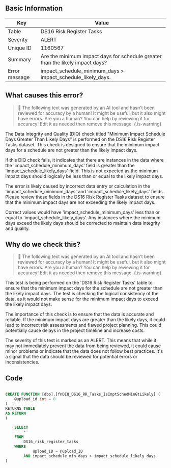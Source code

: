 ## Basic Information
| Key         | Value          |
|-------------|----------------|
| Table       | DS16 Risk Register Tasks |
| Severity    | ALERT |
| Unique ID   | 1160567   |
| Summary     | Are the minimum impact days for schedule greater than the likely impact days? |
| Error message | impact_schedule_minimum_days > impact_schedule_likely_days. |

## What causes this error?

> :robot: The following text was generated by an AI tool and hasn't been reviewed for accuracy by a human! It might be useful, but it also might have errors. Are you a human? You can help by reviewing it for accuracy! Edit it as needed then remove this message.
{.is-warning}

The Data Integrity and Quality (DIQ) check titled "Minimum Impact Schedule Days Greater Than Likely Days" is performed on the DS16 Risk Register Tasks dataset. This check is designed to ensure that the minimum impact days for a schedule are not greater than the likely impact days. 

If this DIQ check fails, it indicates that there are instances in the data where the 'impact_schedule_minimum_days' field is greater than the 'impact_schedule_likely_days' field. This is not expected as the minimum impact days should logically be less than or equal to the likely impact days. 

The error is likely caused by incorrect data entry or calculation in the 'impact_schedule_minimum_days' and 'impact_schedule_likely_days' fields. Please review these fields in the DS16 Risk Register Tasks dataset to ensure that the minimum impact days are not exceeding the likely impact days. 

Correct values would have 'impact_schedule_minimum_days' less than or equal to 'impact_schedule_likely_days'. Any instances where the minimum days exceed the likely days should be corrected to maintain data integrity and quality.
## Why do we check this?

> :robot: The following text was generated by an AI tool and hasn't been reviewed for accuracy by a human! It might be useful, but it also might have errors. Are you a human? You can help by reviewing it for accuracy! Edit it as needed then remove this message.
{.is-warning}

This test is being performed on the 'DS16 Risk Register Tasks' table to ensure that the minimum impact days for the schedule are not greater than the likely impact days. The test is checking the logical consistency of the data, as it would not make sense for the minimum impact days to exceed the likely impact days. 

The importance of this check is to ensure that the data is accurate and reliable. If the minimum impact days are greater than the likely days, it could lead to incorrect risk assessments and flawed project planning. This could potentially cause delays in the project timeline and increase costs. 

The severity of this test is marked as an ALERT. This means that while it may not immediately prevent the data from being reviewed, it could cause minor problems or indicate that the data does not follow best practices. It's a signal that the data should be reviewed for potential errors or inconsistencies.
## Code

```sql

CREATE FUNCTION [dbo].[fnDIQ_DS16_RR_Tasks_IsImptSchedMinGtLikely] (
	@upload_id int = 0
)
RETURNS TABLE
AS RETURN
(
	
	SELECT 
		*
	FROM 
		DS16_risk_register_tasks
	WHERE 
			upload_ID = @upload_ID
		AND impact_schedule_min_days > impact_schedule_likely_days
)
```
